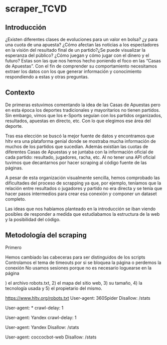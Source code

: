 ﻿# scraper_TCVD
## Introducción
¿Existen diferentes clases de evoluciones para un valor en bolsa? ¿y para una cuota de una apuesta? ¿Cómo afectan las noticias a los espectadores en la visión del resultado final de un partido?¿Se puede visualizar la esperanza del público? ¿Cómo juegan y cómo jugar con el dinero y el futuro? Estas son las que nos hemos hecho poniendo el foco en las “Casas de Apuestas”. Con el fin de comprender su comportamiento necesitamos extraer los datos con los que generar información y conocimiento respondiendo a estas y otras preguntas.

## Contexto
De primeras estuvimos comentando la idea de las Casas de Apuestas pero en esta época los deportes tradicionales y mayoritarios no tienen partidos. Sin embargo, vimos que los e-Sports seguían con los partidos organizados, resultados, apuestas en directo, etc. Con lo que elegimos ese área del deporte.

Tras esa elección se buscó la mejor fuente de datos y encontramos que hltv era una plataforma genial donde se mostraba mucha información de muchos de los partidos que sucedían. Además existían las cuotas de diferentes Casas de Apuestas y se juntaba con la información oficial de cada partido: resultado, jugadores, racha, etc. Al no tener una API oficial tuvimos que decantarnos por hacer scraping al código fuente de las páginas.

A pesar de esta organización visualmente sencilla, hemos comprobado las dificultades del proceso de scrapping ya que, por ejemplo, teníamos que la relación entre resultados o jugadores y partido no era directa y se tenía que hacer pasos intermedios para crear esa conexión y componer un dataset completo.

Las ideas que nos habíamos planteado en la introducción se iban viendo posibles de responder a medida que estudiabamos la estructura de la web y la posibilidad del código.



## Metodología del scraping
Primero 


Hemos cambiado las cabeceras para ser distinguidos de los scripts
Controlamos el tema de timeouts por si se bloquea la página o perdemos la conexión
No usamos sesiones porque no es necesario loguearse en la página

) el archivo robots.txt,
2) el mapa del sitio web,
3) su tamaño,
4) la tecnología usada y
5) el propietario del mismo.

https://www.hltv.org/robots.txt
User-agent: 360Spider
Disallow: /stats

User-agent: *
crawl-delay: 1

User-agent: Yandex
crawl-delay: 1

User-agent: Yandex
Disallow: /stats

User-agent: coccocbot-web
Disallow: /stats
